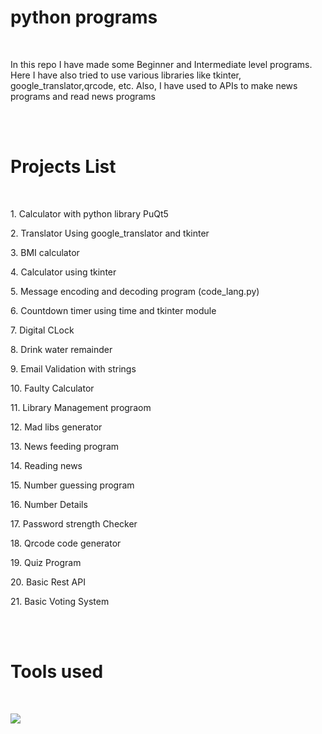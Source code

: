 <h1><b>python programs</b></h1>
<br>
<p>In this repo I have made some Beginner and Intermediate level programs. Here I have also tried to use various libraries like tkinter, google_translator,qrcode, etc.
Also, I have used to APIs to make news programs and read news programs </p>
<br>
<br>
<h1>Projects List</h1>
  <br>
<p>1. Calculator with python library PuQt5</p>
<p>2. Translator Using google_translator and tkinter</p>
<p>3. BMI calculator</p>
<p>4. Calculator using tkinter</p>
<p>5. Message encoding and decoding program (code_lang.py)</p>
<p>6. Countdown timer using time and tkinter module</p>
<p>7. Digital CLock</p>
<p>8. Drink water remainder</p>
<p>9. Email Validation with strings</p>
<p>10. Faulty Calculator</p>
<p>11. Library Management prograom</p>
<p>12. Mad libs generator</p>
<p>13. News feeding program</p>
<p>14. Reading news</p>
<p>15. Number guessing program</p>
<p>16. Number Details</p>
<p>17. Password strength Checker</p>
<p>18. Qrcode code generator</p>
<p>19. Quiz Program</p>
<p>20. Basic Rest API</p>
<p>21. Basic Voting System</p>
  <br>
  <br>
<h1>Tools used </h1>
<br>
<p>
  <img src='https://cdn.analyticsvidhya.com/wp-content/uploads/2020/02/python.gif'>
</p>
<br>
